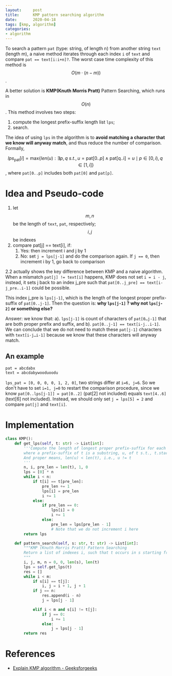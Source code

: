 ```yaml
---
layout:     post
title:      KMP pattern searching algorithm 
date:       2020-04-18
tags: [kmp, algorithm]
categories: 
- algorithm
---
```


To search a pattern `pat` (type: string, of length n) from another string `text` (length m), a naive method iterates through each index `i` of `text` and compare `pat == text[i:i+n]?`. The worst case time complexity of this method is $$O(m \cdot (n-m))$$.

A better solution is **KMP(Knuth Morris Pratt)** Pattern Searching, which runs in $$O(n)$$. This method involves two steps: 
1. compute the longest prefix-suffix length list `lps`; 
2. search. 

The idea of using `lps` in the algorithm is to **avoid matching a character that we know will anyway match**, and thus reduce the number of comparison. Formally, 

$$lps_\text{pat}[i] = \text{max}\{ len(u): \exists p, q \ s.t., u = \text{pat}[0..p] \wedge \text{pat[q..i]} = u \mid p \in [0, i), q \in [1, i] \}$$, where `pat[0..p]` includes both `pat[0]` and `pat[p]`. 


# Idea and Pseudo-code
1. let $$m, n$$ be the length of `text`, `pat`, respectively; $$i, j$$ be indexes
2. compare pat[j] == text[i], if:
    1. Yes: then increment i and j by 1
    2. No: set `j = lps[j-1]` and do the comparison again. If `j == 0`, then increment i by 1, go back to comparison

2.2 actually shows the key difference between KMP and a naive algorithm. When a mismatch `pat[j] != text[i]` happens, KMP does not set `i = i - j`, instead, it sets j back to an index j_pre such that `pat[0..j_pre] == text[i-j_pre..i-1]` could be possible. 

This index j_pre is `lps[j-1]`, which is the length of the longest proper prefix-suffix of `pat[0..j-1]`. Then the question is: **why `lps[j-1]` ? why not `lps[j-2]` or something else?**

Answer: we know that: a). `lps[j-1]` is count of characters of `pat[0…j-1]` that are both proper prefix and suffix, and b). `pat[0..j-1] == text[i-j..i-1]`. We can conclude that we do not need to match these `pat[j-1]` characters with `text[i-j…i-1]` because we know that these characters will anyway match. 

## An example 
```bash
pat = abcdabx 
text = abcdabywooduoodu
```
`lps_pat = [0, 0, 0, 0, 1, 2, 0]`, two strings differ at `i=6, j=6`. So we don't have to set `i=1, j=0` to restart the comparison procedure, since we know `pat[0..lps[j-1]] = pat[0..2]` (pat[2] not included) equals `text[4..6]` (text[6] not included). Instead, we should only set `j = lps[5] = 2` and compare `pat[j]` and `text[i]`.

# Implementation 
```python
class KMP():
    def get_lps(self, t: str) -> List[int]:
        '''Compute the length of longest proper prefix-suffix for each t[:i], i \in [1..len(t)],
        where a prefix-suffix of t is a substring, u, of t s.t., t.startswith(u) and t.endswith(u).
        And proper means, len(u) < len(t), i.e., u != t
        '''
        n, i, pre_len = len(t), 1, 0
        lps = [0] * n
        while i < n:
            if t[i] == t[pre_len]:
                pre_len += 1
                lps[i] = pre_len
                i += 1
            else:
                if pre_len == 0:
                    lps[i] = 0
                    i += 1
                else:
                    pre_len = lps[pre_len - 1]
                    # Note that we do not increment i here
        return lps

    def pattern_search(self, s: str, t: str) -> List[int]:
        """KMP (Knuth Morris Pratt) Pattern Searching
        Return a list of indexes i, such that t occurs in s starting from i.
        """
        i, j, m, n = 0, 0, len(s), len(t)
        lps = self.get_lps(t)
        res = []
        while i < m:
            if s[i] == t[j]:
                i, j = i + 1, j + 1
            if j == n:
                res.append(i - n)
                j = lps[j - 1]

            elif i < m and s[i] != t[j]:
                if j == 0:
                    i += 1
                else:
                    j = lps[j - 1]
        return res
```


# References
* [Explain KMP algorithm - Geeksforgeeks](https://www.geeksforgeeks.org/kmp-algorithm-for-pattern-searching/)
